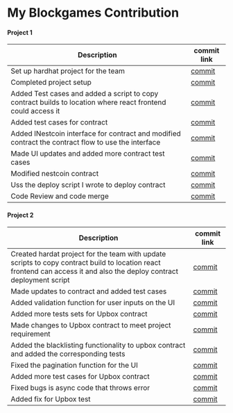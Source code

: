 # My Blockgames Contribution

#### Project 1

| Description | commit link |
| --- | --- |
| Set up hardhat project for the team | [commit](https://github.com/Team-Nebula-blockgames/base-project/tree/1676be4cdd308a5e91e275566e21489787a53cf8) |
| Completed project setup | [commit](https://github.com/Team-Nebula-blockgames/base-project/commit/0bdea2cf6fe5b3135e52272368f8af69bb9e1d2d) |
| Added Test cases and added a script to copy contract builds to location where react frontend could access it | [commit](https://github.com/Team-Nebula-blockgames/base-project/commit/3986064b1c8c560236eaf6e283dbb86b3ae244ce) |
| Added test cases for contract | [commit](https://github.com/Team-Nebula-blockgames/base-project/commit/50be88f3be1936f506a7f7d5d5fb93044a2f6bea) |
| Added INestcoin interface for contract and modified contract the contract flow to use the interface | [commit](https://github.com/Team-Nebula-blockgames/base-project/commit/04a93c71742641d1f77626a13769bafc2f6768bf) |
| Made UI updates and added more contract test cases | [commit](https://github.com/Team-Nebula-blockgames/base-project/commit/dacbbaf6c697af62eae22f5d549eb4c989cfa713) |
| Modified nestcoin contract | [commit](https://github.com/Team-Nebula-blockgames/base-project/commit/591dc893db26717186d8545247ab93fe7ace11f7) |
| Uss the deploy script I wrote to deploy contract | [commit](https://github.com/Team-Nebula-blockgames/base-project/commits?author=Ayiamco&before=7dcfa2b6c24b72d468e43c9569bace8cbf2fd991+35) |
| Code Review and code merge | [commit](https://github.com/Team-Nebula-blockgames/base-project/commit/bbaf44743bc100d1c20b5348999ffd65cb93dd1c) |

#### Project 2

| Description | commit link |
| --- | --- |
| Created hardat project for the team with update scripts to copy contract build to location react frontend can access it and also the deploy contract deployment script | [commit](https://github.com/Team-Nebula-blockgames/Project-2/commit/1676be4cdd308a5e91e275566e21489787a53cf8) |
| Made updates to contract and added test cases | [commit](https://github.com/Team-Nebula-blockgames/Project-2/commit/c1b437d858e7ea479120f7ea7440e78ff7e764be) |
| Added validation function for user inputs on the UI | [commit](https://github.com/Team-Nebula-blockgames/Project-2/commit/05d34d61296ee71763cb12c4ceb2400d48970244) |
| Added more tests sets for Upbox contract | [commit](https://github.com/Team-Nebula-blockgames/Project-2/commit/73a0f478f1cbf576056847cdf4239eda4e67ad82) |
| Made changes to Upbox contract to meet project requirement | [commit](https://github.com/Team-Nebula-blockgames/Project-2/commit/574e1c43ceb9c888586d56e7e5bc4d0db677a4bd) |
| Added the blacklisting functionality to upbox contract and added the corresponding tests | [commit](https://github.com/Team-Nebula-blockgames/Project-2/commit/4ee4e7189c38800a99b391972446d1870e6a8faa) |
| Fixed the pagination function for the UI | [commit](https://github.com/Team-Nebula-blockgames/Project-2/commit/8a7f5f9af129d42f5d1e0e43cb5ffb7aa6e061e9) |
| Added more test cases for Upbox contract | [commit](https://github.com/Team-Nebula-blockgames/Project-2/commit/8182641d31b3520b76842eef6f469d03a8f05f48) |
| Fixed bugs is async code that throws error | [commit](https://github.com/Team-Nebula-blockgames/Project-2/commit/63e774fdb5c78b3db93414a10fd2aa1bb869d843) |
| Added fix for Upbox test | [commit](https://github.com/Team-Nebula-blockgames/Project-2/commit/c676466358253fa65a48cded07ad55944ee4299f) |
